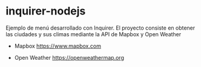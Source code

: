 # inquirer-nodejs
Ejemplo de menú desarrollado con Inquirer. El proyecto consiste en obtener las ciudades y sus climas mediante la API de Mapbox y Open Weather

- Mapbox
https://www.mapbox.com

- Open Weather
https://openweathermap.org

